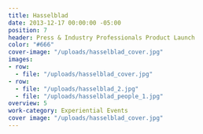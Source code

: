 ```yaml
---
title: Hasselblad
date: 2013-12-17 00:00:00 -05:00
position: 7
header: Press & Industry Professionals Product Launch
color: "#666"
cover-image: "/uploads/hasselblad_cover.jpg"
images:
- row:
  - file: "/uploads/hasselblad_cover.jpg"
- row:
  - file: "/uploads/hasselblad_2.jpg"
  - file: "/uploads/hasselblad_people_1.jpg"
overview: 5
work-category: Experiential Events
cover image: "/uploads/hasselblad_cover.jpg"
---
```


